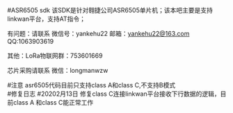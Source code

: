 #ASR6505 sdk
该SDK是针对翱捷公司ASR6505单片机；该本吧主要是支持linkwan平台，支持AT指令；

有问题：请联系 微信号：yankehu22   邮箱：yankehu22@163.com  QQ:1063903619 

其他：LoRa物联网群：753601669

芯片采购请联系 微信：longmanwzw

#注意
asr6505代码目前只支持class A和class C,不支持B模式  
#修复日志
#20202月13日
修复class C连接linkwan平台接收下行数据的逻辑，目前class A 和class C能正常工作


